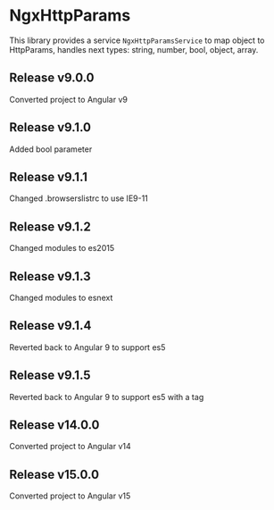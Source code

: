 # NgxHttpParams

This library provides a service ``NgxHttpParamsService`` to map object to HttpParams, handles next types: string, number, bool, object, array.

## Release v9.0.0
Converted project to Angular v9

## Release v9.1.0
Added bool parameter 

## Release v9.1.1
Changed .browserslistrc to use IE9-11 

## Release v9.1.2
Changed modules to es2015

## Release v9.1.3
Changed modules to esnext

## Release v9.1.4
Reverted back to Angular 9 to support es5

## Release v9.1.5
Reverted back to Angular 9 to support es5 with a tag

## Release v14.0.0
Converted project to Angular v14

## Release v15.0.0
Converted project to Angular v15
